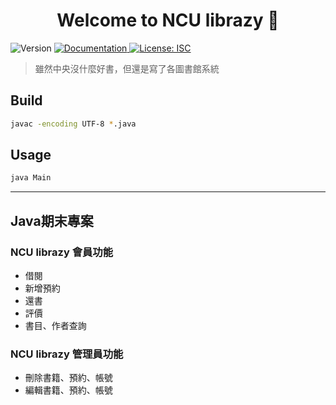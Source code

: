 <h1 align="center">Welcome to NCU librazy  👋</h1>
<p>
  <img alt="Version" src="https://img.shields.io/badge/version-1.0.0-blue.svg?cacheSeconds=2592000" />
  <a href="https://github.com/mark0324/DSC_Hackathon" target="_blank">
    <img alt="Documentation" src="https://img.shields.io/badge/documentation-yes-brightgreen.svg" />
  </a>
  <a href="#" target="_blank">
    <img alt="License: ISC" src="https://img.shields.io/badge/License-ISC-yellow.svg" />
  </a>
</p>


> 雖然中央沒什麼好書，但還是寫了各圖書館系統

## Build

```sh
javac -encoding UTF-8 *.java
```

## Usage

```sh
java Main
```

---
## Java期末專案
### NCU librazy 會員功能
- 借閱
- 新增預約
- 還書
- 評價
- 書目、作者查詢
### NCU librazy 管理員功能
- 刪除書籍、預約、帳號
- 編輯書籍、預約、帳號

